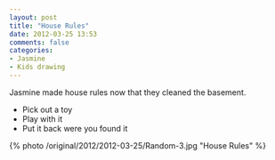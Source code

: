 ```yaml
---
layout: post
title: "House Rules"
date: 2012-03-25 13:53
comments: false
categories: 
- Jasmine
- Kids drawing
---
```

Jasmine made house rules now that they cleaned the basement.

* Pick out a toy
* Play with it
* Put it back were you found it




{% photo /original/2012/2012-03-25/Random-3.jpg "House Rules" %}

